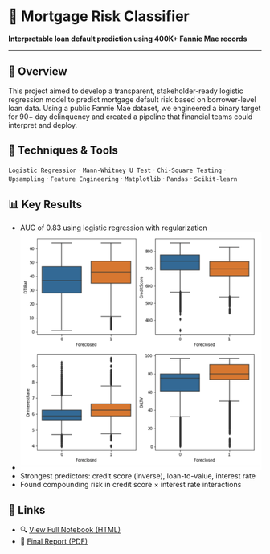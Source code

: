 # 🏦 Mortgage Risk Classifier

**Interpretable loan default prediction using 400K+ Fannie Mae records**

---

## 📌 Overview
This project aimed to develop a transparent, stakeholder-ready logistic regression model to predict mortgage default risk based on borrower-level loan data. Using a public Fannie Mae dataset, we engineered a binary target for 90+ day delinquency and created a pipeline that financial teams could interpret and deploy.

## 🧠 Techniques & Tools
`Logistic Regression` · `Mann-Whitney U Test` · `Chi-Square Testing` · `Upsampling` · `Feature Engineering` · `Matplotlib` · `Pandas` · `Scikit-learn`

## 📊 Key Results
- AUC of 0.83 using logistic regression with regularization
- ![Boxplot of Borrower Features](boxplot.png)
- Strongest predictors: credit score (inverse), loan-to-value, interest rate
- Found compounding risk in credit score × interest rate interactions

## 🔗 Links
- 🔍 [View Full Notebook (HTML)](loan_default.html)
- 🧾 [Final Report (PDF)](LoanDefaultReport.pdf)
